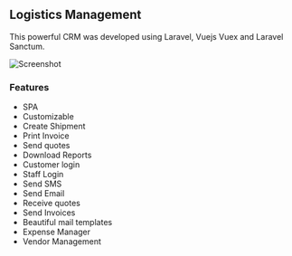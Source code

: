 ## Logistics Management

This powerful CRM was developed using Laravel, Vuejs Vuex and Laravel Sanctum.

![Screenshot](https://github.com/harshithva/logistics/blob/master/work-1.jpg)
### Features

+ SPA
+ Customizable
+ Create Shipment
+ Print Invoice
+ Send quotes
+ Download Reports
+ Customer login
+ Staff Login
+ Send SMS
+ Send Email
+ Receive quotes
+ Send Invoices
+ Beautiful mail templates
+ Expense Manager
+ Vendor Management

